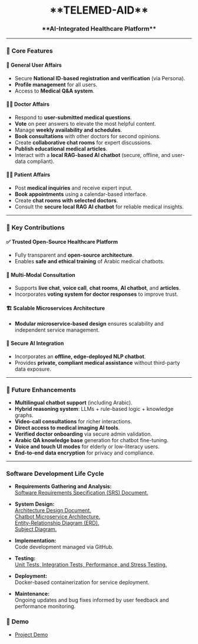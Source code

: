 <center>
  <h1>**TELEMED-AID**</h1>
  <h3>**AI-Integrated Healthcare Platform**</h3>
</center>

---

### 🔑 **Core Features**
#### 🏥 General User Affairs
- Secure **National ID-based registration and verification** (via Persona).
- **Profile management** for all users.
- Access to **Medical Q&A system**.

#### 👨‍⚕️ Doctor Affairs
- Respond to **user-submitted medical questions**.
- **Vote** on peer answers to elevate the most helpful content.
- Manage **weekly availability and schedules**.
- **Book consultations** with other doctors for second opinions.
- Create **collaborative chat rooms** for expert discussions.
- **Publish educational medical articles**.
- Interact with a **local RAG-based AI chatbot** (secure, offline, and user-data compliant).

#### 🧑‍🦱 Patient Affairs
- Post **medical inquiries** and receive expert input.
- **Book appointments** using a calendar-based interface.
- Create **chat rooms with selected doctors**.
- Consult the **secure local RAG AI chatbot** for reliable medical insights.

---

### 🧩 **Key Contributions**

#### ✅ Trusted Open-Source Healthcare Platform
- Fully transparent and **open-source architecture**.
- Enables **safe and ethical training** of Arabic medical chatbots.

#### 🔄 Multi-Modal Consultation
- Supports **live chat**, **voice call**, **chat rooms**, **AI chatbot**, and **articles**.
- Incorporates **voting system for doctor responses** to improve trust.

#### 🏗️ Scalable Microservices Architecture
- **Modular microservice-based design** ensures scalability and independent service management.

#### 🧠 Secure AI Integration
- Incorporates an **offline, edge-deployed NLP chatbot**.
- Provides **private, compliant medical assistance** without third-party data exposure.

---
### 🚀 **Future Enhancements**
- **Multilingual chatbot support** (including Arabic).
- **Hybrid reasoning system**: LLMs + rule-based logic + knowledge graphs.
- **Video-call consultations** for richer interactions.
- **Direct access to medical imaging AI tools**.
- **Verified doctor onboarding** via secure admin validation.
- **Arabic QA knowledge base** generation for chatbot fine-tuning.
- **Voice and touch UI modes** for elderly or low-literacy users.
- **End-to-end data encryption** for privacy and compliance.
---
### **Software Development Life Cycle**

- **Requirements Gathering and Analysis:**  
  [Software Requirements Specification (SRS) Document.](https://drive.google.com/file/d/1k8RanWtrldkjsjuExF4FvQHxNoppYNuQ/view?usp=sharing)

- **System Design:**  
  [Architecture Design Document.](https://drive.google.com/file/d/13ptE9iYavjh75zJDCXslDRMkBYk9mVBV/view)  
  [Chatbot Microservice Architecture.](https://drive.google.com/file/d/1OmadauxceWrV6wQbGHiIBdc-7NWpk7Re/view)  
  [Entity-Relationship Diagram (ERD).](https://drive.google.com/file/d/1OEWKOWi2qZIkOSyW1HmzFTLPa9-UfaPx/view)  
  [Subject Diagram.](https://drive.google.com/file/d/1v5S5iSuKZPubiW7AKb5pGsJaVtDnlevZ/view)

- **Implementation:**  
  Code development managed via GitHub.

- **Testing:**  
  [Unit Tests, Integration Tests, Performance, and Stress Testing.](https://drive.google.com/file/d/1Gcw9et-B9fs37qYKO3RtiTNqOcgfhc2V/view)

- **Deployment:**  
  Docker-based containerization for service deployment.

- **Maintenance:**  
  Ongoing updates and bug fixes informed by user feedback and performance monitoring.
### 🎥 **Demo**
- [Project Demo](https://drive.google.com/file/d/1u7evEHnhtIvuFaB6-7lu2DMlBIG8EIH2/view?usp=sharing)
